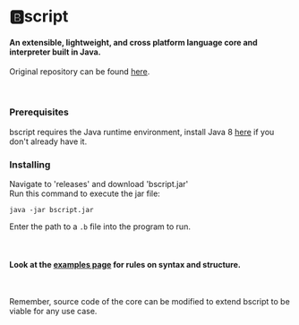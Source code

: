 <h1>🅱️script</h1>
<h4>An extensible, lightweight, and cross platform language core and interpreter built in Java.</h4>
<p>Original repository can be found <a href="https://www.github.com/hershyz/bscript">here</a>.</p>

<br>

<h3>Prerequisites</h3>
<p>bscript requires the Java runtime environment, install Java 8 <a href="https://www.oracle.com/java/technologies/javase-jre8-downloads.html">here</a> if you don't already have it.</p>

<h3>Installing</h3>
<p>Navigate to 'releases' and download 'bscript.jar'<br>
Run this command to execute the jar file:</p>
<code>java -jar bscript.jar</code>
<p>Enter the path to a <code>.b</code> file into the program to run.</p>

<br>

<h4>Look at the <a href="https://github.com/hershyz/bscript/tree/master/examples">examples page</a> for rules on syntax and structure.</h4>

<br>

<p>Remember, source code of the core can be modified to extend bscript to be viable for any use case.</p>
